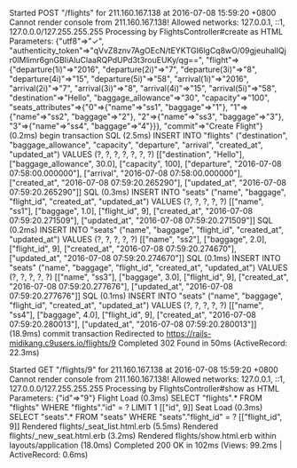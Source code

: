 Started POST "/flights" for 211.160.167.138 at 2016-07-08 15:59:20 +0800
Cannot render console from 211.160.167.138! Allowed networks: 127.0.0.1, ::1, 127.0.0.0/127.255.255.255
Processing by FlightsController#create as HTML
  Parameters: {"utf8"=>"✓", "authenticity_token"=>"qVvZ8znv7AgOEcN/tEYKTGI6lgCq8wO/09gjeuhalIQjr0lMlimr6gnGBIiAluClaaRQPdUPd3t3rouEUKy/qg==", "flight"=>{"departure(1i)"=>"2016", "departure(2i)"=>"7", "departure(3i)"=>"8", "departure(4i)"=>"15", "departure(5i)"=>"58", "arrival(1i)"=>"2016", "arrival(2i)"=>"7", "arrival(3i)"=>"8", "arrival(4i)"=>"15", "arrival(5i)"=>"58", "destination"=>"Hello", "baggage_allowance"=>"30", "capacity"=>"100", "seats_attributes"=>{"0"=>{"name"=>"ss1", "baggage"=>"1"}, "1"=>{"name"=>"ss2", "baggage"=>"2"}, "2"=>{"name"=>"ss3", "baggage"=>"3"}, "3"=>{"name"=>"ss4", "baggage"=>"4"}}}, "commit"=>"Create Flight"}
   (0.2ms)  begin transaction
  SQL (2.5ms)  INSERT INTO "flights" ("destination", "baggage_allowance", "capacity", "departure", "arrival", "created_at", "updated_at") VALUES (?, ?, ?, ?, ?, ?, ?)  [["destination", "Hello"], ["baggage_allowance", 30.0], ["capacity", 100], ["departure", "2016-07-08 07:58:00.000000"], ["arrival", "2016-07-08 07:58:00.000000"], ["created_at", "2016-07-08 07:59:20.265290"], ["updated_at", "2016-07-08 07:59:20.265290"]]
  SQL (0.3ms)  INSERT INTO "seats" ("name", "baggage", "flight_id", "created_at", "updated_at") VALUES (?, ?, ?, ?, ?)  [["name", "ss1"], ["baggage", 1.0], ["flight_id", 9], ["created_at", "2016-07-08 07:59:20.271509"], ["updated_at", "2016-07-08 07:59:20.271509"]]
  SQL (0.2ms)  INSERT INTO "seats" ("name", "baggage", "flight_id", "created_at", "updated_at") VALUES (?, ?, ?, ?, ?)  [["name", "ss2"], ["baggage", 2.0], ["flight_id", 9], ["created_at", "2016-07-08 07:59:20.274670"], ["updated_at", "2016-07-08 07:59:20.274670"]]
  SQL (0.1ms)  INSERT INTO "seats" ("name", "baggage", "flight_id", "created_at", "updated_at") VALUES (?, ?, ?, ?, ?)  [["name", "ss3"], ["baggage", 3.0], ["flight_id", 9], ["created_at", "2016-07-08 07:59:20.277676"], ["updated_at", "2016-07-08 07:59:20.277676"]]
  SQL (0.1ms)  INSERT INTO "seats" ("name", "baggage", "flight_id", "created_at", "updated_at") VALUES (?, ?, ?, ?, ?)  [["name", "ss4"], ["baggage", 4.0], ["flight_id", 9], ["created_at", "2016-07-08 07:59:20.280013"], ["updated_at", "2016-07-08 07:59:20.280013"]]
   (18.9ms)  commit transaction
Redirected to https://rails-midikang.c9users.io/flights/9
Completed 302 Found in 50ms (ActiveRecord: 22.3ms)


Started GET "/flights/9" for 211.160.167.138 at 2016-07-08 15:59:20 +0800
Cannot render console from 211.160.167.138! Allowed networks: 127.0.0.1, ::1, 127.0.0.0/127.255.255.255
Processing by FlightsController#show as HTML
  Parameters: {"id"=>"9"}
  Flight Load (0.3ms)  SELECT  "flights".* FROM "flights" WHERE "flights"."id" = ? LIMIT 1  [["id", 9]]
  Seat Load (0.3ms)  SELECT "seats".* FROM "seats" WHERE "seats"."flight_id" = ?  [["flight_id", 9]]
  Rendered flights/_seat_list.html.erb (5.5ms)
  Rendered flights/_new_seat.html.erb (3.2ms)
  Rendered flights/show.html.erb within layouts/application (18.0ms)
Completed 200 OK in 102ms (Views: 99.2ms | ActiveRecord: 0.6ms)

